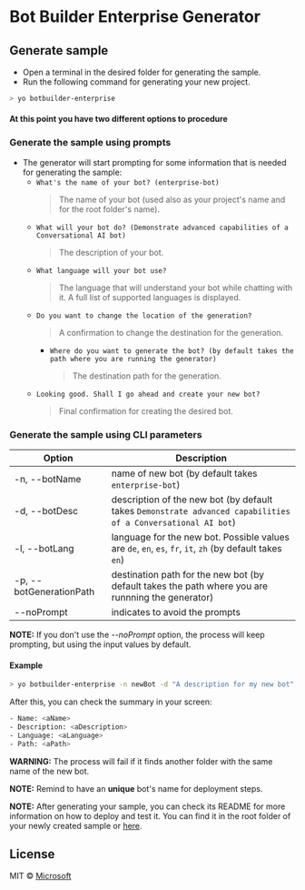 # Bot Builder Enterprise Generator

## Generate sample

- Open a terminal in the desired folder for generating the sample.
- Run the following command for generating your new project.

```bash
> yo botbuilder-enterprise
```

#### **At this point you have two different options to procedure**

### Generate the sample using prompts

- The generator will start prompting for some information that is needed for generating the sample:
    - `What's the name of your bot? (enterprise-bot)`
        > The name of your bot (used also as your project's name and for the root folder's name).
    - `What will your bot do? (Demonstrate advanced capabilities of a Conversational AI bot)`
        > The description of your bot.
    - `What language will your bot use?`
        > The language that will understand your bot while chatting with it. A full list of supported languages is displayed.
    - `Do you want to change the location of the generation?`
        > A confirmation to change the destination for the generation.
        - `Where do you want to generate the bot? (by default takes the path where you are running the generator)`
            > The destination path for the generation.
    - `Looking good. Shall I go ahead and create your new bot?`
        > Final confirmation for creating the desired bot.


### Generate the sample using CLI parameters

| Option                            | Description                                                                                                  |
|-----------------------------------|--------------------------------------------------------------------------------------------------------------|
| -n, --botName <name>              | name of new bot (by default takes `enterprise-bot`)                                                          |
| -d, --botDesc <description>       | description of the new bot (by default takes `Demonstrate advanced capabilities of a Conversational AI bot`) |
| -l, --botLang <language>          | language for the new bot. Possible values are `de`, `en`, `es`, `fr`, `it`, `zh` (by default takes `en`)     |
| -p, --botGenerationPath <path>    | destination path for the new bot (by default takes the path where you are runnning the generator)            |
| --noPrompt                        | indicates to avoid the prompts                                                                               |

**NOTE:** If you don't use the _--noPrompt_ option, the process will keep prompting, but using the input values by default.

#### Example

```bash
> yo botbuilder-enterprise -n newBot -d "A description for my new bot" -l en -p "\aPath" --noPrompt
```

After this, you can check the summary in your screen:
```bash
- Name: <aName>
- Description: <aDescription>
- Language: <aLanguage>
- Path: <aPath>
```

**WARNING:** The process will fail if it finds another folder with the same name of the new bot.

**NOTE:** Remind to have an **unique** bot's name for deployment steps. 

**NOTE:** After generating your sample, you can check its README for more information on how to deploy and test it. You can find it in the root folder of your newly created sample or [here](https://github.com/Microsoft/AI/blob/master/templates/Enterprise-Template/src/typescript/enterprise-bot/README.md).

## License

MIT © [Microsoft](http://dev.botframework.com)